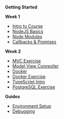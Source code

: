 **Getting Started**

**Week 1**

- [Intro to Course](Notes/Week1/01_intro_to_course)
- [NodeJS Basics](Notes/Week1/01-node-basics.md)
- [Node Modules](Notes/Week1/02-node-modules.md)
- [Callbacks & Promises](Notes/Week1/03-callbacks-promises.md)


**Week 2**

- [MVC Exercise](Notes/Week2/11-mvc.md)
- [Model View Conreoller](Notes/Week2/mvc.md)
- [Docker](Notes/Week2/docker.md)
- [Docker Exercise](Notes/Week2/12-docker.md)
- [TypeScript Intro](Notes/Week2/14-typescript.md)
- [PostgreSQL Exercise](Notes/Week2/13-postgresql.md)

**Guides**

- [Environment Setup](Guides/environmentsetup.md)
- [Debugging](Guides/debugging.md)
<!--

- [TypeSCript Intro](Notes/Week1/04-typescript.md)


**Week 15**

- Review

-->
